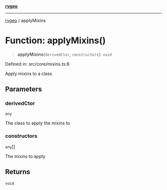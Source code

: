 [**rvgeo**](../README.md)

***

[rvgeo](../globals.md) / applyMixins

# Function: applyMixins()

> **applyMixins**(`derivedCtor`, `constructors`): `void`

Defined in: src/core/mixins.ts:8

Apply mixins to a class

## Parameters

### derivedCtor

`any`

The class to apply the mixins to

### constructors

`any`[]

The mixins to apply

## Returns

`void`
